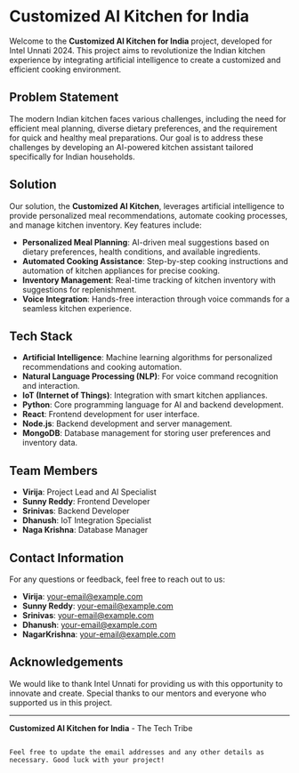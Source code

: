 # Customized AI Kitchen for India

Welcome to the **Customized AI Kitchen for India** project, developed for Intel Unnati 2024. This project aims to revolutionize the Indian kitchen experience by integrating artificial intelligence to create a customized and efficient cooking environment.

## Problem Statement

The modern Indian kitchen faces various challenges, including the need for efficient meal planning, diverse dietary preferences, and the requirement for quick and healthy meal preparations. Our goal is to address these challenges by developing an AI-powered kitchen assistant tailored specifically for Indian households.

## Solution

Our solution, the **Customized AI Kitchen**, leverages artificial intelligence to provide personalized meal recommendations, automate cooking processes, and manage kitchen inventory. Key features include:

- **Personalized Meal Planning**: AI-driven meal suggestions based on dietary preferences, health conditions, and available ingredients.
- **Automated Cooking Assistance**: Step-by-step cooking instructions and automation of kitchen appliances for precise cooking.
- **Inventory Management**: Real-time tracking of kitchen inventory with suggestions for replenishment.
- **Voice Integration**: Hands-free interaction through voice commands for a seamless kitchen experience.

## Tech Stack

- **Artificial Intelligence**: Machine learning algorithms for personalized recommendations and cooking automation.
- **Natural Language Processing (NLP)**: For voice command recognition and interaction.
- **IoT (Internet of Things)**: Integration with smart kitchen appliances.
- **Python**: Core programming language for AI and backend development.
- **React**: Frontend development for user interface.
- **Node.js**: Backend development and server management.
- **MongoDB**: Database management for storing user preferences and inventory data.

## Team Members

- **Virija**: Project Lead and AI Specialist
- **Sunny Reddy**: Frontend Developer
- **Srinivas**: Backend Developer
- **Dhanush**: IoT Integration Specialist
- **Naga Krishna**: Database Manager

## Contact Information

For any questions or feedback, feel free to reach out to us:

- **Virija**: [your-email@example.com](mailto:your-email@example.com)
- **Sunny Reddy**: [your-email@example.com](mailto:your-email@example.com)
- **Srinivas**: [your-email@example.com](mailto:your-email@example.com)
- **Dhanush**: [your-email@example.com](mailto:your-email@example.com)
- **NagarKrishna**: [your-email@example.com](mailto:your-email@example.com)

## Acknowledgements

We would like to thank Intel Unnati for providing us with this opportunity to innovate and create. Special thanks to our mentors and everyone who supported us in this project.

---

**Customized AI Kitchen for India** - The Tech Tribe
```

Feel free to update the email addresses and any other details as necessary. Good luck with your project!
